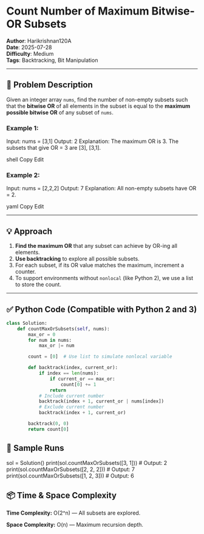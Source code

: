 # Count Number of Maximum Bitwise-OR Subsets

**Author**: Harikrishnan120A  
**Date**: 2025-07-28  
**Difficulty**: Medium  
**Tags**: Backtracking, Bit Manipulation

---

## 🧩 Problem Description

Given an integer array `nums`, find the number of non-empty subsets such that the **bitwise OR** of all elements in the subset is equal to the **maximum possible bitwise OR** of any subset of `nums`.

### Example 1:

Input: nums = [3,1]
Output: 2
Explanation: The maximum OR is 3. The subsets that give OR = 3 are [3], [3,1].

shell
Copy
Edit

### Example 2:

Input: nums = [2,2,2]
Output: 7
Explanation: All non-empty subsets have OR = 2.

yaml
Copy
Edit


---

## 💡 Approach

1. **Find the maximum OR** that any subset can achieve by OR-ing all elements.
2. **Use backtracking** to explore all possible subsets.
3. For each subset, if its OR value matches the maximum, increment a counter.
4. To support environments without `nonlocal` (like Python 2), we use a list to store the count.

---

## ✅ Python Code (Compatible with Python 2 and 3)

```python
class Solution:
    def countMaxOrSubsets(self, nums):
        max_or = 0
        for num in nums:
            max_or |= num

        count = [0]  # Use list to simulate nonlocal variable

        def backtrack(index, current_or):
            if index == len(nums):
                if current_or == max_or:
                    count[0] += 1
                return
            # Include current number
            backtrack(index + 1, current_or | nums[index])
            # Exclude current number
            backtrack(index + 1, current_or)

        backtrack(0, 0)
        return count[0]
```

## 🧪 Sample Runs

sol = Solution()
print(sol.countMaxOrSubsets([3, 1]))       # Output: 2
print(sol.countMaxOrSubsets([2, 2, 2]))    # Output: 7
print(sol.countMaxOrSubsets([1, 2, 3]))    # Output: 6

## 📦 Time & Space Complexity

**Time Complexity:** O(2^n) — All subsets are explored.

**Space Complexity:** O(n) — Maximum recursion depth.


